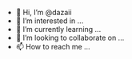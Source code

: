 - 👋 Hi, I’m @dazaii
- 👀 I’m interested in ...
- 🌱 I’m currently learning ...
- 💞️ I’m looking to collaborate on ...
- 📫 How to reach me ...

<!---
dazaii/dazaii is a ✨ special ✨ repository because its `README.md` (this file) appears on your GitHub profile.
You can click the Preview link to take a look at your changes.
--->
